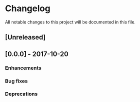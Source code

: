 # Changelog
All notable changes to this project will be documented in this file.

## [Unreleased]

## [0.0.0] - 2017-10-20
### Enhancements

### Bug fixes

### Deprecations

